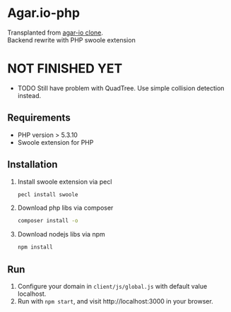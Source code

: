 # Agar.io-php
Transplanted from [agar-io clone](https://github.com/huytd/agar.io-clone).  
Backend rewrite with PHP swoole extension 

# NOT FINISHED YET
* TODO Still have problem with QuadTree. Use simple collision detection instead.

## Requirements
* PHP version > 5.3.10
* Swoole extension for PHP

## Installation
1. Install swoole extension via pecl 

	```bash
	pecl install swoole
	```
2. Download php libs via composer

	```bash
	composer install -o
	```

3. Download nodejs libs via npm
	```bash
	npm install
	```

## Run
1. Configure your domain in `client/js/global.js` with default value localhost.
2. Run with `npm start`, and visit http://localhost:3000 in your browser.
